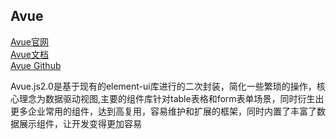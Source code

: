 ## Avue


[Avue官网](https://avuejs.com/)  
[Avue文档](https://avuejs.com/doc/installation)  
[Avue Github](https://github.com/nmxiaowei/avue)  



Avue.js2.0是基于现有的element-ui库进行的二次封装，简化一些繁琐的操作，核心理念为数据驱动视图,主要的组件库针对table表格和form表单场景，同时衍生出更多企业常用的组件，达到高复用，容易维护和扩展的框架，同时内置了丰富了数据展示组件，让开发变得更加容易




